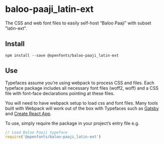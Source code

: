 
# baloo-paaji_latin-ext

The CSS and web font files to easily self-host “Baloo Paaji” with subset "latin-ext".

## Install

`npm install --save @openfonts/baloo-paaji_latin-ext`

## Use

Typefaces assume you’re using webpack to process CSS and files. Each typeface
package includes all necessary font files (woff2, woff) and a CSS file with
font-face declarations pointing at these files.

You will need to have webpack setup to load css and font files. Many tools built
with Webpack will work out of the box with Typefaces such as [Gatsby](https://github.com/gatsbyjs/gatsby)
and [Create React App](https://github.com/facebookincubator/create-react-app).

To use, simply require the package in your project’s entry file e.g.

```javascript
// Load Baloo Paaji typeface
require('@openfonts/baloo-paaji_latin-ext')
```
